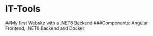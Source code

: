 # IT-Tools
##My first Website with a .NET6 Backend
###Components:
Angular Frontend, .NET6 Backend and Docker
